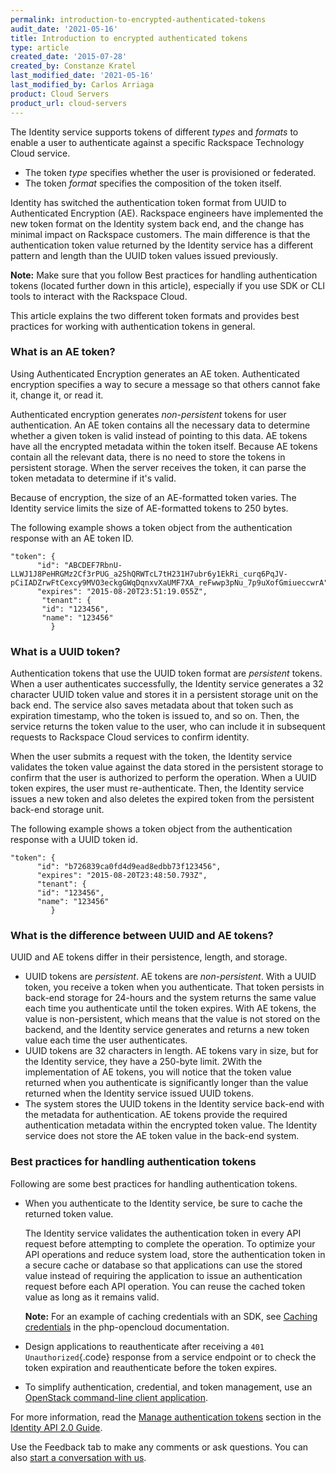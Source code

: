 ```yaml
---
permalink: introduction-to-encrypted-authenticated-tokens
audit_date: '2021-05-16'
title: Introduction to encrypted authenticated tokens
type: article
created_date: '2015-07-28'
created_by: Constanze Kratel
last_modified_date: '2021-05-16'
last_modified_by: Carlos Arriaga
product: Cloud Servers
product_url: cloud-servers
---
```


The Identity service supports tokens of
different *types* and *formats* to enable a user to authenticate against
a specific Rackspace Technology Cloud service.

-   The token *type* specifies whether the user is provisioned
    or federated.
-   The token *format* specifies the composition of the token itself.

Identity has switched the authentication token format
from UUID to Authenticated Encryption (AE). Rackspace engineers
have implemented the new token format on the Identity system back
end, and the change has minimal impact on Rackspace customers. The main
difference is that the authentication token value
returned by the Identity service has a different pattern and length than
the UUID token values issued previously.

**Note:**  Make sure that you follow Best practices for handling authentication
tokens (located further down in this article),
especially if you use SDK or CLI tools to interact with the Rackspace
Cloud.

This article explains the two different token formats and provides best
practices for working with authentication tokens in general.

### What is an AE token?

Using Authenticated Encryption generates an AE token.
Authenticated encryption specifies a way to secure a message so that
others cannot fake it, change it, or read it.

Authenticated encryption generates *non-persistent* tokens for
user authentication. An AE token contains all the necessary data to
determine whether a given token is valid instead of pointing to this
data. AE tokens have all the encrypted metadata within the token
itself. Because AE tokens contain all the relevant data, there is no
need to store the tokens in persistent storage. When the server receives
the token, it can parse the token metadata to determine if it's valid.

Because of encryption, the size of an AE-formatted token varies. The
Identity service limits the size of AE-formatted tokens
to 250 bytes.

The following example shows a token object from the authentication
response with an AE token ID.

    "token": {
          "id": "ABCDEF7RbnU-LLWJ1J8PeHRGMz2Cf3rPUG_a25hQRWTcL7tH231H7ubr6y1EkRi_curq6PqJV-pCiIADZrwFtCexcy9MVO3eckgGWqDqnxvXaUMF7XA_reFwwp3pNu_7p9uXofGmiueccwrA",
          "expires": "2015-08-20T23:51:19.055Z",
           "tenant": {
           "id": "123456",
           "name": "123456"
             }

### What is a UUID token?

Authentication tokens that use the UUID token format
are *persistent* tokens. When a user authenticates successfully, the
Identity service generates a 32 character UUID token
value and stores it in a persistent storage unit on the back end. The service
also saves metadata about that token such as expiration timestamp, who the
token is issued to, and so on. Then, the service returns the token value to
the user, who can include it in subsequent requests to Rackspace Cloud
services to confirm identity.

When the user submits a request with the token, the Identity service
validates the token value against the data stored in the
persistent storage to confirm that the user is authorized to perform the
operation. When a UUID token expires, the user must re-authenticate.
Then, the Identity service issues a new token and also deletes the
expired token from the persistent back-end storage unit.

The following example shows a token object from the authentication
response with a UUID token id.

    "token": {
          "id": "b726839ca0fd4d9ead8edbb73f123456",
          "expires": "2015-08-20T23:48:50.793Z",
          "tenant": {
          "id": "123456",
          "name": "123456"
             }

### What is the difference between UUID and AE tokens?

UUID and AE tokens differ in their persistence, length, and storage.

-   UUID tokens are *persistent*. AE tokens are *non-persistent*. With a
    UUID token, you receive a token when you authenticate. That token
    persists in back-end storage for 24-hours and the system returns the
    same value each time you authenticate until the token expires. With AE
    tokens, the value is non-persistent, which means that the value is
    not stored on the backend, and the Identity service generates and
    returns a new token value each time the user authenticates.
-   UUID tokens are 32 characters in length. AE tokens vary in size, but
    for the Identity service, they have a 250-byte limit.
    2With the implementation of AE tokens, you will notice
    that the token value returned when you authenticate is significantly
    longer than the value returned when the Identity service issued
    UUID tokens.
-   The system stores the UUID tokens in the Identity service back-end
    with the metadata for authentication. AE tokens provide the required
    authentication metadata within the encrypted token value. The
    Identity service does not store the AE token value in the
    back-end system.

### Best practices for handling authentication tokens

Following are some best practices for handling authentication tokens.

-   When you authenticate to the Identity service, be
    sure to cache the returned token value.

    The Identity service validates the authentication
    token in every API request before attempting to complete
    the operation. To optimize your API operations and reduce system
    load, store the authentication token in a secure cache or database
    so that applications can use the stored value instead of requiring
    the application to issue an authentication request before each
    API operation. You can reuse the cached token value as long as it
    remains valid.

    **Note:** For an example of caching credentials with an SDK,
    see [Caching credentials](https://php-opencloud.readthedocs.org/en/latest/caching-creds.html) in
    the php-opencloud documentation.

-   Design applications to reauthenticate after receiving
    a `401 Unauthorized`{.code} response from a service endpoint or to
    check the token expiration and reauthenticate before the token
    expires.

-   To simplify authentication, credential, and token management, use
    an [OpenStack command-line client application](https://wiki.openstack.org/wiki/OpenStackClients).

For more information, read the [Manage authentication tokens](https://docs.rackspace.com/docs/cloud-identity/v2/developer-guide/#manage-authentication-tokens) section
in the [Identity API 2.0 Guide](https://docs.rackspace.com/docs/cloud-identity/v2/developer-guide/).

Use the Feedback tab to make any comments or ask questions. You can also [start a conversation with us](https://www.rackspace.com/contact). 
